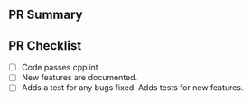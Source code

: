 <!--Provide a general summary of your changes in the title above, for
example "Add AMR unit test for cell centered fields.".  Please avoid
non-descriptive titles such as "Addresses issue #8576".-->

## PR Summary

<!--Please provide at least 1-2 sentences describing the pull request in
detail.  Why is this change required?  What problem does it solve?-->

<!--If it fixes an open issue, please link to the issue here.-->

## PR Checklist

<!-- Note that some of these check boxes may not apply to all pull requests -->

- [ ] Code passes cpplint
- [ ] New features are documented.
- [ ] Adds a test for any bugs fixed. Adds tests for new features.
